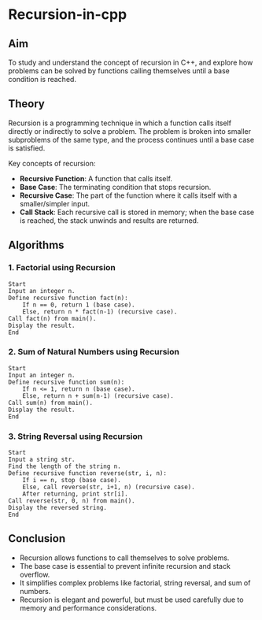 # Recursion-in-cpp


## Aim
To study and understand the concept of recursion in C++, and explore how problems can be solved by functions calling themselves until a base condition is reached.

## Theory
Recursion is a programming technique in which a function calls itself directly or indirectly to solve a problem.
The problem is broken into smaller subproblems of the same type, and the process continues until a base case is satisfied.

Key concepts of recursion:
- **Recursive Function**: A function that calls itself.
- **Base Case**: The terminating condition that stops recursion.
- **Recursive Case**: The part of the function where it calls itself with a smaller/simpler input.
- **Call Stack**: Each recursive call is stored in memory; when the base case is reached, the stack unwinds and results are returned.

## Algorithms

### 1. Factorial using Recursion
```
Start
Input an integer n.
Define recursive function fact(n):
    If n == 0, return 1 (base case).
    Else, return n * fact(n-1) (recursive case).
Call fact(n) from main().
Display the result.
End
```

### 2. Sum of Natural Numbers using Recursion
```
Start
Input an integer n.
Define recursive function sum(n):
    If n <= 1, return n (base case).
    Else, return n + sum(n-1) (recursive case).
Call sum(n) from main().
Display the result.
End
```

### 3. String Reversal using Recursion
```
Start
Input a string str.
Find the length of the string n.
Define recursive function reverse(str, i, n):
    If i == n, stop (base case).
    Else, call reverse(str, i+1, n) (recursive case).
    After returning, print str[i].
Call reverse(str, 0, n) from main().
Display the reversed string.
End
```

## Conclusion
- Recursion allows functions to call themselves to solve problems.
- The base case is essential to prevent infinite recursion and stack overflow.
- It simplifies complex problems like factorial, string reversal, and sum of numbers.
- Recursion is elegant and powerful, but must be used carefully due to memory and performance considerations.

